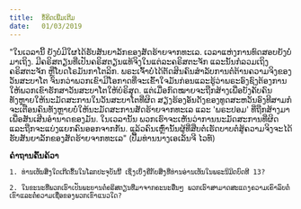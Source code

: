 ```yaml
---
title:  ຂໍ້ຄິດເພີ່ມເຕີມ
date:   01/03/2019
---
```


"ໃນເວລານີ້ ຍັງບໍ່ມີໃຜໄດ້ຮັບສັນຍາລັກຂອງສັດຮ້າຍຈາກທະເລ. ເວລາແຫ່ງການທົດສອບຍັງບໍ່ມາເຖິງ. ມີຄຣິສຕຽນທີ່ເປັນຄຣິສຕຽນແທ້ຈິງໃນແຕ່ລະຄຣິສຕະຈັກ ແລະນັ້ນກໍລວມເຖິງຄຣິສຕະຈັກ ຫຼືໂບດໂຣມັນກາໂຕລິກ. ພຣະເຈົ້າບໍ່ໄດ້ຕັດສິນຄົນສຳລັບການຕໍ່ຕ້ານຄວາມຈິງຂອງວັນສະບາໂຕ ຈົນກວ່າພວກເຂົາມີໂອກາດທີ່ຈະເຂົ້າໃຈມັນກ່ອນແລະຮູ້ວ່າພຣະອົງຊົງຕ້ອງການໃຫ້ພວກເຂົາຮັກສາວັນສະບາໂຕໃຫ້ບໍຣິສຸດ. ແຕ່ເມື່ອກົດໝາຍຈະຖືກສ້າງເພື່ອບັງຄັບຄົນທັງຫຼາຍໃຫ້ນະມັດສະການໃນວັນສະບາໂຕທີ່ຜິດ ສຽງຮ້ອງອັນດັງຂອງທູດສະຫວັນອົງທີສາມກໍຈະເຕືອນຄົນທັງຫຼາຍບໍ່ໃຫ້ນະມັດສະການສັດຮ້າຍຈາກທະເລ ແລະ 'ພຣະປອມ' ທີ່ຖືກສ້າງມາເພື່ອສັນເສີນອຳນາດຂອງມັນ. ໃນເວລານັ້ນ ພວກເຮົາຈະເຫັນວ່າການນະມັດສະການທີ່ຜິດແລະຖືກຈະແບ່ງແຍກຄົນອອກຈາກກັນ. ແລ້ວຄົນເຫຼົ່ານັ້ນຜູ້ທີ່ສືບຕໍ່ເຮັດບາບຕໍ່ສູ້ຄວາມຈິງຈະໄດ້ຮັບສັນຍາລັກຂອງສັດຮ້າຍຈາກທະເລ" (ປື້ມທ່ານນາງເອເລັນຈີ ໄວທ໌)

**ຄຳຖານຄົ້ນຄ້ວາ**

`1. ທ່ານເຫັນສິ່ງໃດເກີດຂຶ້ນໃນໂລກປະຈຸບັນນີ້ ເຊິ່ງເບິ່ງຄືກັບສິ່ງທີ່ທ່ານອ່ານເຫັນໃນພຣະນິມິດບົດທີ 13?`

`2. ໃນຂະນະທີ່ພວກເຮົາເປັນພະຍານຕໍ່ຄຣິສຕຽນທີ່ມາຈາກຄະນະອື່ນໆ ພວກເຮົາສາມາດສະແດງຄວາມເຄົາລົບຕໍ່ເຂົາແລະຕໍ່ຄວາມເຊື່ອຂອງພວກເຂົາແນວໃດ?`